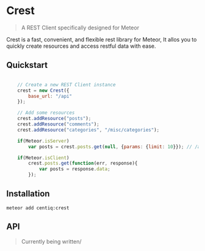 Crest
====

> A REST Client specifically designed for Meteor

Crest is a fast, convenient, and flexible rest library for Meteor, It allos you to quickly create
resources and access restful data with ease.

## Quickstart

```javascript

	// Create a new REST Client instance
    crest = new Crest({
    	base_url: "/api"
    });

    // Add some resources
    crest.addResource("posts");
    crest.addResource("comments");
    crest.addResource("categories", "/misc/categories");

    if(Meteor.isServer)
    	var posts = crest.posts.get(null, {params: {limit: 10}}); // /api/posts?limit=10

    if(Meteor.isClient)
	    crest.posts.get(function(err, response){
	    	var posts = response.data;
	    });
```

## Installation

`meteor add centiq:crest`

## API

> Currently being written/